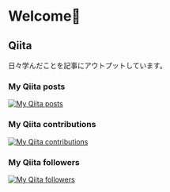 # Welcome👋

## Qiita
日々学んだことを記事にアウトプットしています。
### My Qiita posts
[![My Qiita posts](https://qiita-badge.apiapi.app/s/GenkiMatsubara/posts.svg)](http://qiita.com/GenkiMatsubara)
### My Qiita contributions
[![My Qiita contributions](https://qiita-badge.apiapi.app/s/GenkiMatsubara/contributions.svg)](http://qiita.com/GenkiMatsubara)
### My Qiita followers
[![My Qiita followers](https://qiita-badge.apiapi.app/s/GenkiMatsubara/followers.svg)](http://qiita.com/GenkiMatsubara)



<!--
**GenkiMatsubara/GenkiMatsubara** is a ✨ _special_ ✨ repository because its `README.md` (this file) appears on your GitHub profile.

Here are some ideas to get you started:

- 🔭 I’m currently working on ...
- 🌱 I’m currently learning ...
- 👯 I’m looking to collaborate on ...
- 🤔 I’m looking for help with ...
- 💬 Ask me about ...
- 📫 How to reach me: ...
- 😄 Pronouns: ...
- ⚡ Fun fact: ...
-->
